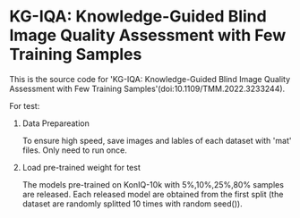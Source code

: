 # KG-IQA: Knowledge-Guided Blind Image Quality Assessment with Few Training Samples
This is the source code for 'KG-IQA: Knowledge-Guided Blind Image Quality Assessment with Few Training Samples'(doi:10.1109/TMM.2022.3233244).

For test:
1. Data Prepareation

   To ensure high speed, save images and lables of each dataset with 'mat' files. Only need to run once.
2. Load pre-trained weight for test

   The models pre-trained on KonIQ-10k with 5%,10%,25%,80% samples are released. Each released model are obtained from the first split (the dataset are randomly splitted 10 times with random seed()). 
